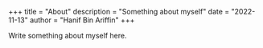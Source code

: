 +++
title = "About"
description = "Something about myself"
date = "2022-11-13"
author = "Hanif Bin Ariffin"
+++

Write something about myself here.
